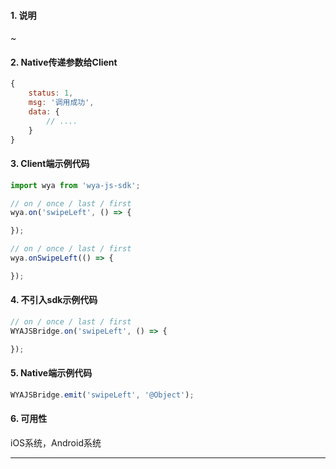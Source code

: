 #### 1. 说明

~

#### 2. Native传递参数给Client

```javascript
{
	status: 1,
	msg: '调用成功',
	data: {
		// ....
	}
}
```

#### 3. Client端示例代码

```javascript
import wya from 'wya-js-sdk';

// on / once / last / first
wya.on('swipeLeft', () => {

});

// on / once / last / first
wya.onSwipeLeft(() => {

});
```

#### 4. 不引入sdk示例代码

```javascript
// on / once / last / first
WYAJSBridge.on('swipeLeft', () => {

});
```

#### 5. Native端示例代码

```javascript
WYAJSBridge.emit('swipeLeft', '@Object');
```

#### 6. 可用性

iOS系统，Android系统

---------

